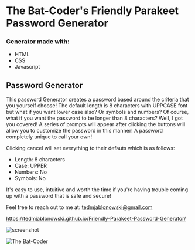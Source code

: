 # The Bat-Coder's Friendly Parakeet Password Generator

### Generator made with:

* HTML
* CSS
* Javascript

## Password Generator

This password Generator creates a password based around the criteria that you yourself choose! The default length is 8 characters with UPPCASE font but what if you want lower case also? Or symbols and numbers? Of course, what if you want the password to be longer than 8 characters? Well, I got you covered! A series of prompts will appear after clicking the buttons will allow you to customize the password in this manner! A password completely unique to call your own!

Clicking cancel will set everything to their defauts which is as follows:

* Length: 8 characters
* Case: UPPER
* Numbers: No
* Symbols: No

It's easy to use, intuitive and worth the time if you're having trouble coming up with a password that is safe and secure!


Feel free to reach out to me at:
tedmjablonowski@gmail.com

https://tedmjablonowski.github.io/Friendly-Parakeet-Password-Generator/

![screenshot](https://github.com/tedmjablonowski/Friendly-Parakeet-Password-Generator/blob/main/Develop/images/Screenshot.jpg)

![The Bat-Coder](https://github.com/tedmjablonowski/Ted-Jablonowski-s-Portfolio/blob/main/assets/images/bat-png.png)

